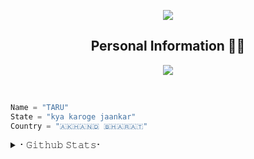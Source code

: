 <p align="center">
     <img src="https://www.linkpicture.com/q/wp1828920-programmer-wallpapers.jpg">

<h2 align="center"><b>Personal Information 👨‍💻</b></h2>

<p align="center">
    <img src="https://readme-typing-svg.herokuapp.com?color=00FFB3&width=420&lines=A+Passionate+Developer+From+India%E2%9C%8C%EF%B8%8F;Python%2C+Node.js%2C+Linux%E2%9D%A4%EF%B8%8F">
</p>
<br>

```python
Name = "TARU"
State = "kya karoge jaankar"
Country = "🇦​🇰​🇭​🇦​🇳​🇩​ 🇧​🇭​🇦​🇷​🇦​🇹​"
```
<details>
    <summary>⠂𝙶𝚒𝚝𝚑𝚞𝚋 𝚂𝚝𝚊𝚝𝚜⠂</summary>
    <h2 align="center"><b>⠂𝙶𝚒𝚝𝚑𝚞𝚋 𝚂𝚝𝚊𝚝𝚜⠐
        <br>
        <br>
        --- 
         <h1>Abhi Mera Man Nahi Hai <d>DALNE KE LIYE</d></h1>

